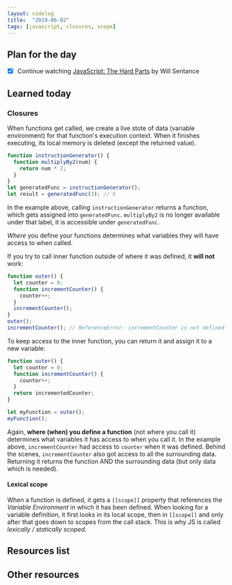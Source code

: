 ```yaml
---
layout: codelog
title:  "2019-06-02"
tags: [javascript, closures, scope]
---
```


## Plan for the day

- [x] Continue watching [JavaScript: The Hard Parts](https://frontendmasters.com/courses/javascript-hard-parts/) by Will Sentance

## Learned today

### Closures

When functions get called, we create a live stote of data (variable environment) for that function's execution context. When it finishes executing, its local memory is deleted (except the returned value).

```javascript
function instructionGenerator() {
  function multiplyBy2(num) {
    return num * 2;
  }
}
let generatedFunc = instructionGenerator();
let result = generatedFunc(3); // 6
```

In the example above, calling `instructionGenerator` returns a function, which gets assigned into `generatedFunc`. `multiplyBy2` is no longer available under that label, it is accessible under `generatedFunc`.

*Where* you define your functions determines what variables they will have access to when called.

If you try to call inner function outside of where it was defined, it **will not** work:

```javascript
function outer() {
  let counter = 0;
  function incrementCounter() {
    counter++;
  }
  incrementCounter();
}
outer();
incrementCounter(); // ReferenceError: incrementCounter is not defined
```

To keep access to the inner function, you can return it and assign it to a new variable:

```javascript
function outer() {
  let counter = 0;
  function incrementCounter() {
    counter++;
  }
  return incrementedCounter;
}

let myFunction = outer();
myFunction();
```

Again, **where (when) you define a function** (not where you call it) determines what variables it has access to when you call it. In the example above, `incrementCounter` had access to `counter` when it was defined. Behind the scenes, `incrementCounter` also got access to all the surrounding data. Returning it returns the function AND the surrounding data (but only data which is needed).

#### Lexical scope

When a function is defined, it gets a `[[scope]]` property that references the *Variable Environment* in which it has been defined. When looking for a variable definition, it first looks in its local scope, then in `[[scope]]` and only after that goes down to scopes from the call stack. This is why JS is called *lexically / statically scoped*.

## Resources list

## Other resources